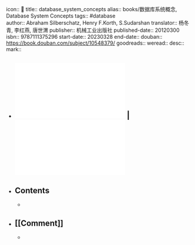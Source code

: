 icon:: 📖
title:: database_system_concepts
alias:: books/数据库系统概念, Database System Concepts
tags:: #database  
author:: Abraham Silberschatz, Henry F.Korth, S.Sudarshan
translator:: 杨冬青, 李红燕, 唐世渭
publisher:: 机械工业出版社
published-date:: 20120300
isbn:: 9787111375296
start-date:: 20230328
end-date:: 
douban:: https://book.douban.com/subject/10548379/
goodreads:: 
weread:: 
desc:: 
mark::

- ## ![Database System Concepts](../assets/book_database_system_concepts_6th_edition.pdf) | ![数据库系统概念](../assets/book_数据库系统概念.pdf)
- ## Contents
  -
- ## [[Comment]]
  -
